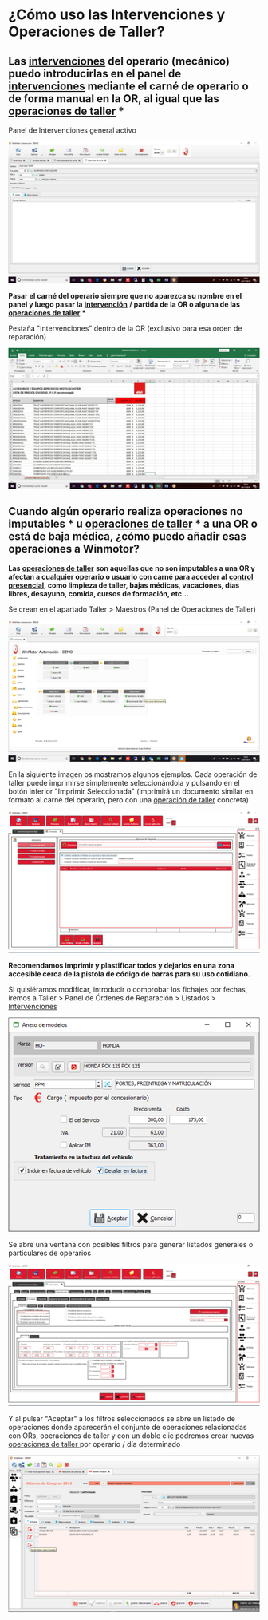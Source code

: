# ¿Cómo uso las Intervenciones y Operaciones de Taller?

## Las [intervenciones](../manuales/taller/intervenciones.md) del operario \(mecánico\) puedo introducirlas en el panel de [intervenciones](../manuales/taller/intervenciones.md) mediante el carné de operario o de forma manual en la OR, al igual que las [operaciones de taller](../manuales/taller/operaciones-de-taller.md) \*

Panel de Intervenciones general activo

![](../.gitbook/assets/image%20%2865%29.png)

**Pasar el carné del operario siempre que no aparezca su nombre en el panel y luego pasar la** [**intervención**](../manuales/taller/intervenciones.md) **/ partida de la OR o alguna de las** [**operaciones de taller**](../manuales/taller/operaciones-de-taller.md) **\***

Pestaña "Intervenciones" dentro de la OR \(exclusivo para esa orden de reparación\)

![](../.gitbook/assets/image%20%28338%29.png)

## Cuando algún operario realiza operaciones no imputables \* u [operaciones de taller](../manuales/taller/operaciones-de-taller.md) \* a una OR o está de baja médica, ¿cómo puedo añadir esas operaciones a Winmotor?

**Las** [**operaciones de taller**](../manuales/taller/operaciones-de-taller.md) **son aquellas que no son imputables a una OR y afectan a cualquier operario o usuario con carné para acceder al** [**control presencial**](../manuales/recursos-humanos-1/control-presencial.md)**, como limpieza de taller, bajas médicas, vacaciones, días libres, desayuno, comida, cursos de formación, etc...**

Se crean en el apartado Taller &gt; Maestros \(Panel de Operaciones de Taller\)

![](../.gitbook/assets/image%20%28380%29.png)

En la siguiente imagen os mostramos algunos ejemplos. Cada operación de taller puede imprimirse simplemente seleccionándola y pulsando en el botón inferior "Imprimir Seleccionada" \(imprimirá un documento similar en formato al carné del operario, pero con una [operación de taller](../manuales/taller/operaciones-de-taller.md) concreta\)

![](../.gitbook/assets/image%20%28444%29.png)

**Recomendamos imprimir y plastificar todos y dejarlos en una zona accesible cerca de la pistola de código de barras para su uso cotidiano.**

Si quisiéramos modificar, introducir o comprobar los fichajes por fechas, iremos a Taller &gt; Panel de Órdenes de Reparación &gt; Listados &gt; [Intervenciones](../manuales/taller/intervenciones.md)

![](../.gitbook/assets/image%20%2813%29.png)

Se abre una ventana con posibles filtros para generar listados generales o particulares de operarios 

![](../.gitbook/assets/image%20%28468%29.png)

Y al pulsar "Aceptar" a los filtros seleccionados se abre un listado de operaciones donde aparecerán el conjunto de operaciones relacionadas con ORs, operaciones de taller y con un doble clic podremos crear nuevas [operaciones de taller ](../manuales/taller/operaciones-de-taller.md)por operario / día determinado

![](../.gitbook/assets/image%20%2844%29.png)

